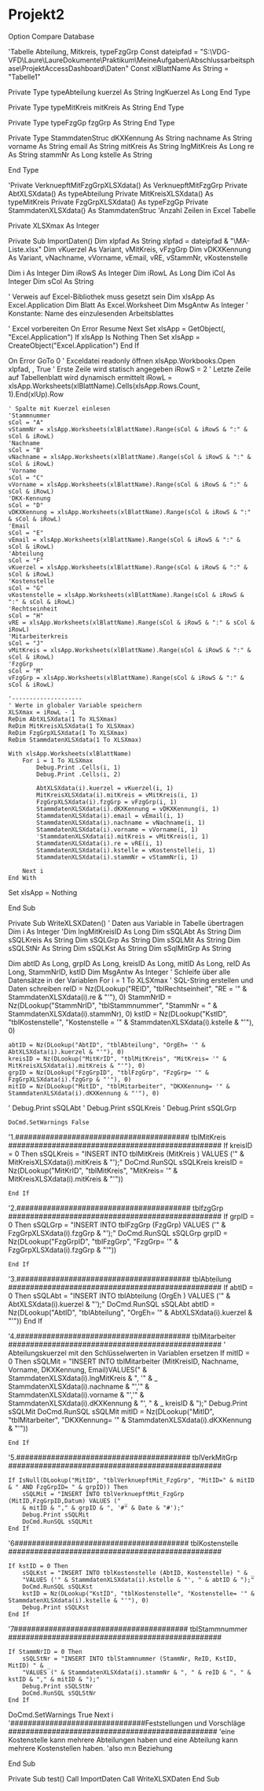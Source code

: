 # Projekt2
Option Compare Database

'Tabelle Abteilung, Mitkreis, typeFzgGrp
Const dateipfad = "S:\VDG-VFD\Laure\LaureDokumente\Praktikum\MeineAufgaben\Abschlussarbeitsphase\ProjektAccessDashboard\Daten"
Const xlBlattName As String = "Tabelle1"

Private Type typeAbteilung
kuerzel As String
lngKuerzel As Long
End Type

Private Type typeMitKreis
mitKreis As String
End Type

Private Type typeFzgGp
fzgGrp As String
End Type

Private Type StammdatenStruc
dKXKennung As String
nachname As String
vorname As String
email As String
mitKreis As String
lngMitKreis As Long
re As String
stammNr As Long
kstelle As String


End Type

'Private VerknuepftMitFzgGrpXLSXdata() As VerknuepftMitFzgGrp
Private AbtXLSXdata() As typeAbteilung
Private MitKreisXLSXdata() As typeMitKreis
Private FzgGrpXLSXdata() As typeFzgGp
Private StammdatenXLSXdata() As StammdatenStruc
'Anzahl Zeilen in Excel Tabelle

Private XLSXmax As Integer

Private Sub ImportDaten()
Dim xlpfad As String
xlpfad = dateipfad & "\MA-Liste.xlsx"
Dim vKuerzel As Variant, vMitKreis, vFzgGrp
Dim vDKXKennung As Variant, vNachname, vVorname, vEmail, vRE, vStammNr, vKostenstelle

Dim i As Integer
Dim iRowS As Integer
Dim iRowL As Long
Dim iCol As Integer
Dim sCol As String

' Verweis auf Excel-Bibliothek muss gesetzt sein
Dim xlsApp As Excel.Application
Dim Blatt As Excel.Worksheet
Dim MsgAntw As Integer
' Konstante: Name des einzulesenden Arbeitsblattes

' Excel vorbereiten
On Error Resume Next
Set xlsApp = GetObject(, "Excel.Application")
If xlsApp Is Nothing Then
    Set xlsApp = CreateObject("Excel.Application")
End If

On Error GoTo 0
' Exceldatei readonly öffnen
xlsApp.Workbooks.Open xlpfad, , True
    ' Erste Zeile wird statisch angegeben
    iRowS = 2
    ' Letzte Zeile auf Tabellenblatt wird dynamisch ermittelt
    iRowL = xlsApp.Worksheets(xlBlattName).Cells(xlsApp.Rows.Count, 1).End(xlUp).Row
                    
    ' Spalte mit Kuerzel einlesen
    'Stammnummer
    sCol = "A"
    vStammNr = xlsApp.Worksheets(xlBlattName).Range(sCol & iRowS & ":" & sCol & iRowL)
    'Nachname
    sCol = "B"
    vNachname = xlsApp.Worksheets(xlBlattName).Range(sCol & iRowS & ":" & sCol & iRowL)
    'Vorname
    sCol = "C"
    vVorname = xlsApp.Worksheets(xlBlattName).Range(sCol & iRowS & ":" & sCol & iRowL)
    'DKX-Kennung
    sCol = "D"
    vDKXKennung = xlsApp.Worksheets(xlBlattName).Range(sCol & iRowS & ":" & sCol & iRowL)
    'Email
    sCol = "E"
    vEmail = xlsApp.Worksheets(xlBlattName).Range(sCol & iRowS & ":" & sCol & iRowL)
    'Abteilung
    sCol = "F"
    vKuerzel = xlsApp.Worksheets(xlBlattName).Range(sCol & iRowS & ":" & sCol & iRowL)
    'Kostenstelle
    sCol = "G"
    vKostenstelle = xlsApp.Worksheets(xlBlattName).Range(sCol & iRowS & ":" & sCol & iRowL)
    'Rechtseinheit
    sCol = "H"
    vRE = xlsApp.Worksheets(xlBlattName).Range(sCol & iRowS & ":" & sCol & iRowL)
    'Mitarbeiterkreis
    sCol = "J"
    vMitKreis = xlsApp.Worksheets(xlBlattName).Range(sCol & iRowS & ":" & sCol & iRowL)
    'FzgGrp
    sCol = "M"
    vFzgGrp = xlsApp.Worksheets(xlBlattName).Range(sCol & iRowS & ":" & sCol & iRowL)

    '--------------------
    ' Werte in globaler Variable speichern
    XLSXmax = iRowL - 1
    ReDim AbtXLSXdata(1 To XLSXmax)
    ReDim MitKreisXLSXdata(1 To XLSXmax)
    ReDim FzgGrpXLSXdata(1 To XLSXmax)
    ReDim StammdatenXLSXdata(1 To XLSXmax)
    
    With xlsApp.Worksheets(xlBlattName)
        For i = 1 To XLSXmax
            Debug.Print .Cells(i, 1)
            Debug.Print .Cells(i, 2)
            
            AbtXLSXdata(i).kuerzel = vKuerzel(i, 1)
            MitKreisXLSXdata(i).mitKreis = vMitKreis(i, 1)
            FzgGrpXLSXdata(i).fzgGrp = vFzgGrp(i, 1)
            StammdatenXLSXdata(i).dKXKennung = vDKXKennung(i, 1)
            StammdatenXLSXdata(i).email = vEmail(i, 1)
            StammdatenXLSXdata(i).nachname = vNachname(i, 1)
            StammdatenXLSXdata(i).vorname = vVorname(i, 1)
            'StammdatenXLSXdata(i).mitKreis = vMitKreis(i, 1)
            StammdatenXLSXdata(i).re = vRE(i, 1)
            StammdatenXLSXdata(i).kstelle = vKostenstelle(i, 1)
            StammdatenXLSXdata(i).stammNr = vStammNr(i, 1)

        Next i
    End With

Set xlsApp = Nothing


End Sub

Private Sub WriteXLSXDaten()
' Daten aus Variable in Tabelle übertragen
Dim i As Integer
'Dim lngMitKreisID As Long
Dim sSQLAbt As String
Dim sSQLKreis As String
Dim sSQLGrp As String
Dim sSQLMit As String
Dim sSQLStNr As String
Dim sSQLKst As String
Dim sSqlMitGrp As String

Dim abtID As Long, grpID As Long, kreisID As Long, mitID As Long, reID As Long, StammNrID, kstID
Dim MsgAntw As Integer
' Schleife über alle Datensätze in der Variablen
For i = 1 To XLSXmax
    ' SQL-String erstellen und Daten schreiben
    reID = Nz(DLookup("REID", "tblRechtseinheit", "RE = '" & StammdatenXLSXdata(i).re & "'"), 0)
    StammNrID = Nz(DLookup("StammNrID", "tblStammnummer", "StammNr = " & StammdatenXLSXdata(i).stammNr), 0)
    kstID = Nz(DLookup("KstID", "tblKostenstelle", "Kostenstelle = '" & StammdatenXLSXdata(i).kstelle & "'"), 0)
    
    abtID = Nz(DLookup("AbtID", "tblAbteilung", "OrgEh= '" & AbtXLSXdata(i).kuerzel & "'"), 0)
    kreisID = Nz(DLookup("MitKrID", "tblMitKreis", "MitKreis= '" & MitKreisXLSXdata(i).mitKreis & "'"), 0)
    grpID = Nz(DLookup("FzgGrpID", "tblFzgGrp", "FzgGrp= '" & FzgGrpXLSXdata(i).fzgGrp & "'"), 0)
    mitID = Nz(DLookup("MitID", "tblMitarbeiter", "DKXKennung= '" & StammdatenXLSXdata(i).dKXKennung & "'"), 0)
    
    
'    Debug.Print sSQLAbt
'    Debug.Print sSQLKreis
'    Debug.Print sSQLGrp
    
    DoCmd.SetWarnings False


'1.######################################## tblMitKreis #################################################
    If kreisID = 0 Then
        sSQLKreis = "INSERT INTO tblMitKreis (MitKreis ) VALUES ('" & MitKreisXLSXdata(i).mitKreis & "');"
        DoCmd.RunSQL sSQLKreis
        kreisID = Nz(DLookup("MitKrID", "tblMitKreis", "MitKreis= '" & MitKreisXLSXdata(i).mitKreis & "'"))

    End If

'2.######################################## tblfzgGrp #################################################
    If grpID = 0 Then
        sSQLGrp = "INSERT INTO tblFzgGrp (FzgGrp) VALUES ('" & FzgGrpXLSXdata(i).fzgGrp & "');"
        DoCmd.RunSQL sSQLGrp
        grpID = Nz(DLookup("FzgGrpID", "tblFzgGrp", "FzgGrp= '" & FzgGrpXLSXdata(i).fzgGrp & "'"))
        
    End If

'3.######################################## tblAbteilung #################################################
    If abtID = 0 Then
     sSQLAbt = "INSERT INTO tblAbteilung (OrgEh ) VALUES ('" & AbtXLSXdata(i).kuerzel & "');"
        DoCmd.RunSQL sSQLAbt
     abtID = Nz(DLookup("AbtID", "tblAbteilung", "OrgEh= '" & AbtXLSXdata(i).kuerzel & "'"))
    End If


'4.######################################## tblMitarbeiter #################################################
     ' Abteilungskuerzel mit den Schlüsselwerten in Variablen ersetzen
    If mitID = 0 Then
         sSQLMit = "INSERT INTO tblMitarbeiter (MitKreisID, Nachname, Vorname, DKXKennung, Email)VALUES(" & StammdatenXLSXdata(i).lngMitKreis & ", '" & _
         StammdatenXLSXdata(i).nachname & "','" & StammdatenXLSXdata(i).vorname & "','" & StammdatenXLSXdata(i).dKXKennung & "', " & _
         kreisID & ");"
        Debug.Print sSQLMit
        DoCmd.RunSQL sSQLMit
        mitID = Nz(DLookup("MitID", "tblMitarbeiter", "DKXKennung= '" & StammdatenXLSXdata(i).dKXKennung & "'"))
        
    End If

'5.######################################## tblVerkMitGrp #################################################
    
    If IsNull(DLookup("MitID", "tblVerknuepftMit_FzgGrp", "MitID=" & mitID & " AND FzgGrpID= " & grpID)) Then
        sSQLMit = "INSERT INTO tblVerknuepftMit_FzgGrp (MitID,FzgGrpID,Datum) VALUES (" _
        & mitID & "," & grpID & ", '#" & Date & "#');"
        Debug.Print sSQLMit
        DoCmd.RunSQL sSQLMit
    End If

'6######################################## tblKostenstelle #################################################

    If kstID = 0 Then
        sSQLKst = "INSERT INTO tblKostenstelle (AbtID, Kostenstelle) " & _
        "VALUES ('" & StammdatenXLSXdata(i).kstelle & "', " & abtID & ");"
        DoCmd.RunSQL sSQLKst
        kstID = Nz(DLookup("KstID", "tblKostenstelle", "Kostenstelle= '" & StammdatenXLSXdata(i).kstelle & "'"), 0)
        Debug.Print sSQLKst
    End If


'7######################################## tblStammnummer #################################################

    If StammNrID = 0 Then
        sSQLStNr = "INSERT INTO tblStammnummer (StammNr, ReID, KstID, MitID) " & _
        "VALUES (" & StammdatenXLSXdata(i).stammNr & ", " & reID & ", " & kstID & "," & mitID & ");"
        Debug.Print sSQLStNr
        DoCmd.RunSQL sSQLStNr
    End If
DoCmd.SetWarnings True
Next i
'###############################Feststellungen und Vorschläge ################################################
    'eine Kostenstelle kann mehrere Abteilungen haben und eine Abteilung kann mehrere Kostenstellen haben.
    'also m:n Beziehung

End Sub

Private Sub test()
Call ImportDaten
Call WriteXLSXDaten
End Sub



























































































































































































































































































































